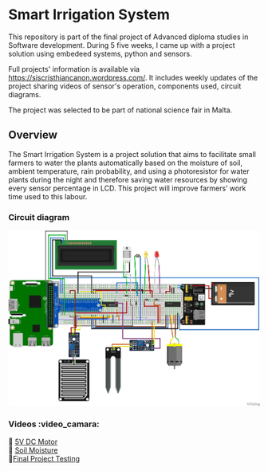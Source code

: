 # Smart Irrigation System

This repository is part of the final project of Advanced diploma studies in Software development.
During 5 five weeks, I came up with a project solution using embedeed systems, python and sensors. 

Full projects' information is available via https://siscristhiancanon.wordpress.com/. It includes weekly updates of the project sharing videos of sensor's operation, components used, circuit diagrams.

The project was selected to be part of  national science fair in Malta. 

## Overview
The Smart Irrigation System is a project solution that aims to facilitate small farmers to water the plants automatically based on the moisture of soil, ambient temperature, rain probability, and using a photoresistor for water plants during the night and therefore saving water resources by showing every sensor percentage in LCD. This project will improve farmers’ work time used to this labour.

### Circuit diagram 
![CircuitDiagram](./resources/finalCircuit.webp)

 
### Videos :video_camara:
:battery: [5V DC Motor](https://youtu.be/QEIF5RqSYGQ)<br>
:cactus: [Soil Moisture](https://youtu.be/ukuF3xT2OrU)<br>
:checkered_flag:[Final Project Testing](https://youtu.be/HzY8GzEWSyE)
